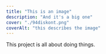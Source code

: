 ```yaml
---
title: "This is an image"
description: "And it's a big one"
cover: "./94diskont.png"
coverAlt: "this describes the image"
---
```

This project is all about doing things.